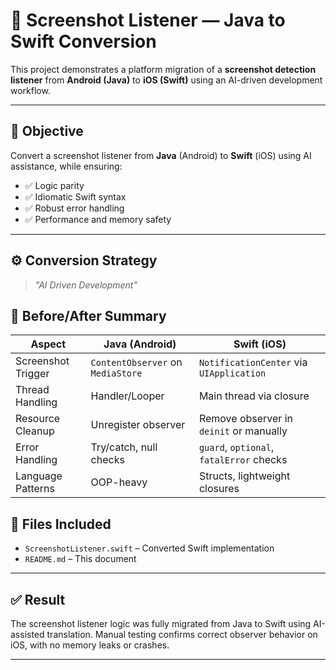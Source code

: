 # 📸 Screenshot Listener — Java to Swift Conversion

This project demonstrates a platform migration of a **screenshot detection listener** from **Android (Java)** to **iOS (Swift)** using an AI-driven development workflow.

---

## 🧠 Objective

Convert a screenshot listener from **Java** (Android) to **Swift** (iOS) using AI assistance, while ensuring:

- ✅ Logic parity
- ✅ Idiomatic Swift syntax
- ✅ Robust error handling
- ✅ Performance and memory safety

---

## ⚙️ Conversion Strategy

> _"AI Driven Development"_

## 🔁 Before/After Summary

| Aspect              | Java (Android)                      | Swift (iOS)                               |
|---------------------|--------------------------------------|-------------------------------------------|
| Screenshot Trigger  | `ContentObserver` on `MediaStore`    | `NotificationCenter` via `UIApplication`  |
| Thread Handling     | Handler/Looper                       | Main thread via closure                   |
| Resource Cleanup    | Unregister observer                  | Remove observer in `deinit` or manually   |
| Error Handling      | Try/catch, null checks               | `guard`, `optional`, `fatalError` checks  |
| Language Patterns   | OOP-heavy                            | Structs, lightweight closures             |


## 📂 Files Included

- `ScreenshotListener.swift` – Converted Swift implementation
- `README.md` – This document

---

## ✅ Result

The screenshot listener logic was fully migrated from Java to Swift using AI-assisted translation. Manual testing confirms correct observer behavior on iOS, with no memory leaks or crashes.

---